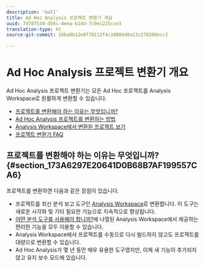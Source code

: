```yaml
---
description: 'null'
title: Ad Hoc Analysis 프로젝트 변환기 개요
uuid: 7d78753d-d56c-4eea-b1dd-7c9ec225cce3
translation-type: ht
source-git-commit: 16ba0b12e0f70112f4c10804d0a13c278388ecc2

---
```



# Ad Hoc Analysis 프로젝트 변환기 개요

Ad Hoc Analysis 프로젝트 변환기는 모든 Ad Hoc 프로젝트를 Analysis Workspace로 원활하게 변환할 수 있습니다.

* [프로젝트를 변환해야 하는 이유는 무엇입니까?](/help/analyze/ad-hoc-analysis/c-aha-project-converter/aha2aw-overview.md#section_173A6297E20641D0B68B7AF199557CA6)
* [Ad Hoc Analysis 프로젝트를 변환하는 방법](/help/analyze/ad-hoc-analysis/c-aha-project-converter/aha2aw-workflow.md#topic_5A55F73488704C5D8E42CDD04B5984DE)
* [Analysis Workspace에서 변환된 프로젝트 보기](/help/analyze/ad-hoc-analysis/c-aha-project-converter/view-projects-workspace.md)
* [프로젝트 변환기 FAQ](/help/analyze/ad-hoc-analysis/c-aha-project-converter/aha2aw-converter-faq.md#topic_8231595303AD403E9322645A63632D57)

## 프로젝트를 변환해야 하는 이유는 무엇입니까? {#section_173A6297E20641D0B68B7AF199557CA6}

프로젝트를 변환하면 다음과 같은 장점이 있습니다.

* 프로젝트를 최신 분석 보고 도구인 [Analysis Workspace](https://marketing.adobe.com/resources/help/ko_KR/analytics/analysis-workspace/)로 변환합니다. 이 도구는 새로운 시각화 및 기타 필요한 기능으로 지속적으로 향상됩니다.
* [어떤 분석 도구를 사용해야 합니까?](https://marketing.adobe.com/resources/help/ko_KR/reference/which_analytics_tool.html)에 나열된 Analysis Workspace에서 제공하는 편리한 기능을 모두 이용할 수 있습니다.
* Analysis Workspace에서 프로젝트를 수동으로 다시 빌드하지 않고도 프로젝트를 대량으로 변환할 수 있습니다.
* Ad Hoc Analysis가 몇 년 동안 매우 유용한 도구였지만, 이제 새 기능이 추가되지 않고 유지 보수 모드에 있습니다.

